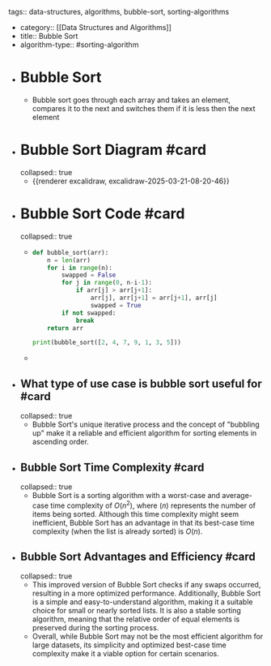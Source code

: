 tags:: data-structures, algorithms, bubble-sort, sorting-algorithms

- category:: [[Data Structures and Algorithms]]
- title:: Bubble Sort
- algorithm-type:: #sorting-algorithm
- # Bubble Sort
	- Bubble sort goes through each array and takes an element, compares it to the next and switches them if it is less then the next element
- # Bubble Sort Diagram #card
  collapsed:: true
	- {{renderer excalidraw, excalidraw-2025-03-21-08-20-46}}
- # Bubble Sort Code #card
  collapsed:: true
	- ```python
	  def bubble_sort(arr):
	      n = len(arr)
	      for i in range(n):
	          swapped = False
	          for j in range(0, n-i-1):
	              if arr[j] > arr[j+1]:
	                  arr[j], arr[j+1] = arr[j+1], arr[j]
	                  swapped = True
	          if not swapped:
	              break
	      return arr
	  
	  print(bubble_sort([2, 4, 7, 9, 1, 3, 5]))
	  ```
	-
- ## What type of use case is bubble sort useful for #card
  collapsed:: true
	- Bubble Sort's unique iterative process and the concept of "bubbling up" make it a reliable and efficient algorithm for sorting elements in ascending order.
- ## Bubble Sort Time Complexity #card
  collapsed:: true
	- Bubble Sort is a sorting algorithm with a worst-case and average-case time complexity of $O(n^2)$, where $(n)$ represents the number of items being sorted. Although this time complexity might seem inefficient, Bubble Sort has an advantage in that its best-case time complexity (when the list is already sorted) is $O(n)$.
- ## Bubble Sort Advantages and Efficiency #card
  collapsed:: true
	- This improved version of Bubble Sort checks if any swaps occurred, resulting in a more optimized performance. Additionally, Bubble Sort is a simple and easy-to-understand algorithm, making it a suitable choice for small or nearly sorted lists. It is also a stable sorting algorithm, meaning that the relative order of equal elements is preserved during the sorting process.
	- Overall, while Bubble Sort may not be the most efficient algorithm for large datasets, its simplicity and optimized best-case time complexity make it a viable option for certain scenarios.